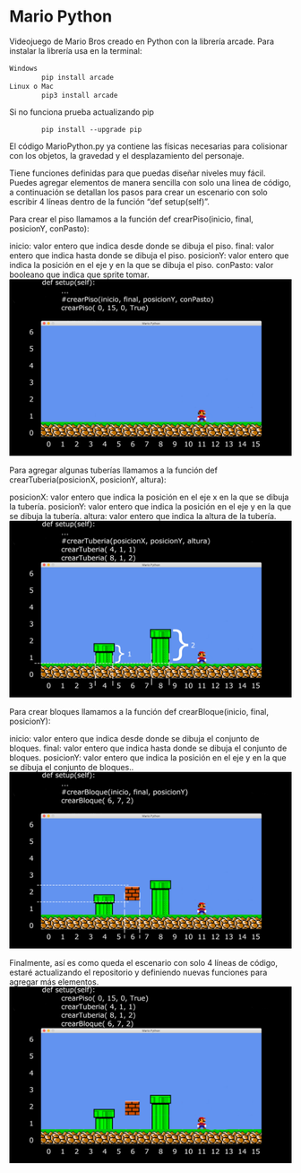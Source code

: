 # Mario Python

Videojuego de Mario Bros creado en Python con la librería arcade. Para instalar la librería usa en la terminal:

    Windows
            pip install arcade 
    Linux o Mac
            pip3 install arcade
            
Si no funciona prueba actualizando pip

            pip install --upgrade pip

El código MarioPython.py ya contiene las físicas necesarias para colisionar con los objetos, la gravedad y el desplazamiento del personaje.

Tiene funciones definidas para que puedas diseñar niveles muy fácil. Puedes agregar elementos de manera sencilla con solo una linea de código, a continuación se detallan los pasos para crear un escenario con solo escribir 4 líneas dentro de la función “def setup(self)”. 

Para crear el piso llamamos a la función def crearPiso(inicio, final, posicionY, conPasto):

inicio: valor entero que indica desde donde se dibuja el piso.
final: valor entero que indica hasta donde se dibuja el piso.
posicionY: valor entero que indica la posición en el eje y en la que se dibuja el piso.
conPasto: valor booleano que indica que sprite tomar.
![](https://github.com/MarioLeguizamo/MarioPython-ArcadeLibrary/blob/master/assets/Images/marioTutorial0.png)


Para agregar algunas tuberías llamamos a la función def crearTuberia(posicionX, posicionY, altura):

posicionX: valor entero que indica la posición en el eje x en la que se dibuja la tubería.
posicionY: valor entero que indica la posición en el eje y en la que se dibuja la tubería.
altura: valor entero que indica la altura de la tubería.
![](https://github.com/MarioLeguizamo/MarioPython-ArcadeLibrary/blob/master/assets/Images/marioTutorial1.png)


Para crear bloques llamamos a la función def crearBloque(inicio, final, posicionY):

inicio: valor entero que indica desde donde se dibuja el conjunto de bloques.
final: valor entero que indica hasta donde se dibuja el conjunto de bloques.
posicionY: valor entero que indica la posición en el eje y en la que se dibuja el conjunto de bloques..
![](https://github.com/MarioLeguizamo/MarioPython-ArcadeLibrary/blob/master/assets/Images/marioTutorial2.png)


Finalmente, así es como queda el escenario con solo 4 líneas de código, estaré actualizando el repositorio y definiendo nuevas funciones para agregar más elementos.
![](https://github.com/MarioLeguizamo/MarioPython-ArcadeLibrary/blob/master/assets/Images/marioTutorial3.png)
